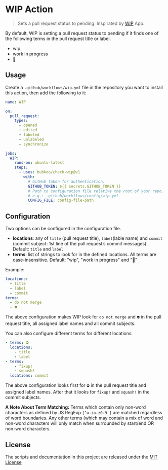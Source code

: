 # WIP Action

> Sets a pull request status to pending. Inspirated by [WIP](https://github.com/wip/app) App.

By default, WIP is setting a pull request status to pending if it finds one of the following terms in the pull request title or label.

- wip
- work in progress
- 🚧

## Usage

Create a `.github/workflows/wip.yml` file in the repository you want to install this action, then add the following to it:

```yml
name: WIP

on:
  pull_request:
    types:
      - opened
      - edited
      - labeled
      - unlabeled
      - synchronize

jobs:
  WIP:
    runs-on: ubuntu-latest
    steps:
      - uses: bubkoo/check-wip@v1
        with:
          # GitHub token for authentication.
          GITHUB_TOKEN: ${{ secrets.GITHUB_TOKEN }}
          # Path to configuration file relative the root of your repo.
          # e.g.: .github/workflows/config/wip.yml
          CONFIG_FILE: config-file-path
```

## Configuration

Two options can be configured in the configuration file.

- **locations**: any of `title` (pull request title), `label`(lable name) and `commit` (commit subject: 1st line of the pull request’s commit messages). Default: `title` and `label`
- **terms**: list of strings to look for in the defined locations. All terms are case-insensitive. Default: "wip", "work in progress" and "🚧"

Example:

```yml
locations:
  - title
  - label
  - commit
terms:
  - do not merge
  - ⛔
```

The above configuration makes WIP look for `do not merge` and `⛔` in the pull request title, all assigned label names and all commit subjects.

You can also configure different terms for different locations:

```yaml
- terms: ⛔
  locations:
    - title
    - label
- terms:
    - fixup!
    - squash!
  locations: commit
```

The above configuration looks first for `⛔` in the pull request title and assigned label names. After that it looks for `fixup!` and `squash!` in the commit subjects.

**A Note About Term Matching:** Terms which contain only non-word characters as defined by JS RegExp `[^a-za-z0-9_]` are matched regardless of word boundaries. Any other terms (which may contain a mix of word and non-word characters will only match when surrounded by start/end OR non-word characters.

## License

The scripts and documentation in this project are released under the [MIT License](LICENSE)
